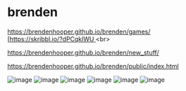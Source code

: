 # brenden
https://brendenhooper.github.io/brenden/games/
<br>
[[https://skribbl.io/?dPCqklWU
](https://skribbl.io/?0GCmUyCe](https://garticphone.com/en/?c=00d07ffe87))<br>



https://brendenhooper.github.io/brenden/new_stuff/
<br>

https://brendenhooper.github.io/brenden/public/index.html

![image](https://user-images.githubusercontent.com/113728494/193146186-a878f30c-744c-4f91-8f9e-79e7ee9d5d97.png)
![image](https://user-images.githubusercontent.com/113728494/193148376-d7fd12bc-ea5c-4ac5-9824-4870cd8be576.png)
![image](https://user-images.githubusercontent.com/113728494/193909727-ef26f650-f1dc-4b23-b750-6469f4221fe2.png)
![image](https://user-images.githubusercontent.com/113728494/193912740-6fc7299e-ec8c-4244-a730-083fdea4b5f9.png)
![image](https://user-images.githubusercontent.com/113728494/193914553-bc6c6e2b-a14f-4e76-84f8-d2b1f38feb66.png)
![image](https://user-images.githubusercontent.com/113728494/193915076-c954511f-6cb2-4630-ae3c-af81f94dabed.png)
